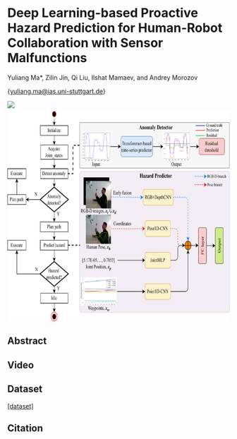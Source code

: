 # Deep Learning-based Proactive Hazard Prediction for Human-Robot Collaboration with Sensor Malfunctions
Yuliang Ma*, Zilin Jin, Qi Liu, Ilshat Mamaev, and Andrey Morozov

{yuliang.ma@ias.uni-stuttgart.de}

<img src="/source/Hazard_demo.png" height="300" />
<img src="/source/framework.png" height="480" />

## Abstract

## Video

## Dataset
[\[dataset\]](https://www.kaggle.com/datasets/yuliangma/dl-hazard-prediction) 
## Citation
